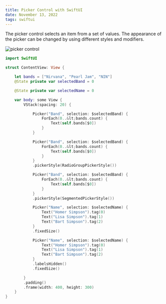 ```yaml
---
title: Picker Control with SwiftUI
date: November 13, 2022
tags: swiftui
---
```


The picker control selects an item from a set of values. The appearance of the picker can be changed by using different styles and modifiers.

<p><img src="../images/picker-control.png" style="max-width:400px;" alt="picker control"></p>

```swift
import SwiftUI

struct ContentView: View {

    let bands = ["Nirvana", "Pearl Jam", "NIN"]
    @State private var selectedBand = 0

    @State private var selectedName = 0

    var body: some View {
        VStack(spacing: 20) {

            Picker("Band", selection: $selectedBand) {
                ForEach(0..&lt;bands.count) {
                    Text(self.bands[$0])
                }
            }

            Picker("Band", selection: $selectedBand) {
                ForEach(0..&lt;bands.count) {
                    Text(self.bands[$0])
                }
            }
            .pickerStyle(RadioGroupPickerStyle())

            Picker("Band", selection: $selectedBand) {
                ForEach(0..&lt;bands.count) {
                    Text(self.bands[$0])
                }
            }
            .pickerStyle(SegmentedPickerStyle())

            Picker("Name", selection: $selectedName) {
                Text("Homer Simpson").tag(0)
                Text("Lisa Simpson").tag(1)
                Text("Bart Simpson").tag(2)
            }
            .fixedSize()

            Picker("Name", selection: $selectedName) {
                Text("Homer Simpson").tag(0)
                Text("Lisa Simpson").tag(1)
                Text("Bart Simpson").tag(2)
            }
            .labelsHidden()
            .fixedSize()

        }
        .padding()
        .frame(width: 400, height: 300)
    }
}
```
